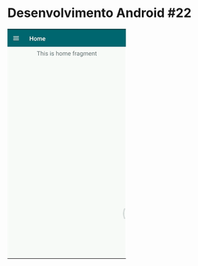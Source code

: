 # Desenvolvimento Android #22
<img src="Instalador/Navigation Drawer.gif" alt="GIF do Meu Projeto NavigationDrawer">
